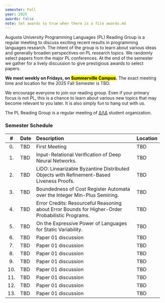 ```yaml
---
semester: Fall
year: 2025
awards: false
note: Set awards to true when there is a file awards.md 
---
```


Augusta University Programming Languages (PL) Reading Group is a regular
meeting to discuss exciting recent results in programming languages research.
The intent of the group is to learn about various ideas and generally broaden
perspectives on PL research topics. We randomly select papers from the major
PL conferences. At the end of the semester we gather for a lively discussion
to give prestigious awards to select papers.

**We meet weekly on Fridays, on <mark>Summerville Campus</mark>.**
The exact meeting time and location for the 2025 Fall Semester is TBD.

We encourage everyone to join our reading group. Even if your primary focus
is not PL, this is a chance to learn about various new topics that may become
relevant to you later. It is also simply fun to hang out with us.

The PL Reading Group is a regular meeting of
[ΔΛΔ](https://augusta.presence.io/organization/delta-lambda-delta) student
organization.

### Semester Schedule


| \#  | Date | Description         | Location |
|:---:|:-----|:--------------------|:---------|
| 0.  | TBD  | First Meeting       | TBD      |
| 1.  | TBD  | Input-Relational Verification of Deep Neural Networks. | TBD      |
| 2.  | TBD  | LiDO: Linearizable Byzantine Distributed Objects with Refinement-Based Liveness Proofs. | TBD      |
| 3.  | TBD  | Boundedness of Cost Register Automata over the Integer Min-Plus Semiring. | TBD      |
| 4.  | TBD  | Error Credits: Resourceful Reasoning about Error Bounds for Higher-Order Probabilistic Programs. | TBD      |
| 5.  | TBD  | On the Expressive Power of Languages for Static Variability. | TBD      |
| 6.  | TBD  | Paper 01 discussion | TBD      |
| 7.  | TBD  | Paper 01 discussion | TBD      |
| 8.  | TBD  | Paper 01 discussion | TBD      |
| 9.  | TBD  | Paper 01 discussion | TBD      |
| 10. | TBD  | Paper 01 discussion | TBD      |
| 11. | TBD  | Paper 01 discussion | TBD      |
| 12. | TBD  | Paper 01 discussion | TBD      |
| 13. | TBD  | Paper 01 discussion | TBD      |

